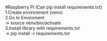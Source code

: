 #Raspberry Pi (Can pip install requirements.txt)   
1.Create environment (venv)   
2.Go to Enviroment   
  -> source venv/bin/activate   
3.Install library with requirements.txt   
  -> pip install -r requirements.txt   
